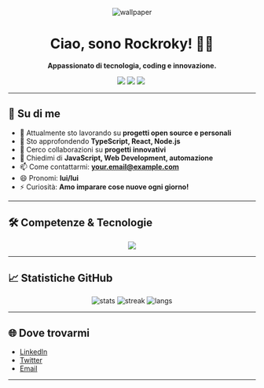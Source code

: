 <!-- Banner personalizzato -->
<p align="center">
  <img src=img src='https://i.postimg.cc/LhVm3zf4/wallpaper.png' border='0' alt='wallpaper'/>
</p>

<h1 align="center">Ciao, sono Rockroky! 👨‍💻</h1>
<p align="center">
  <b>Appassionato di tecnologia, coding e innovazione.</b>
</p>

<p align="center">
  <a href="mailto:your.email@example.com"><img src="https://img.shields.io/badge/Email-D14836?style=flat-square&logo=gmail&logoColor=white"/></a>
  <a href="https://www.linkedin.com/in/your-linkedin/"><img src="https://img.shields.io/badge/LinkedIn-0077B5?style=flat-square&logo=linkedin&logoColor=white"/></a>
  <a href="https://twitter.com/your-twitter"><img src="https://img.shields.io/badge/Twitter-1DA1F2?style=flat-square&logo=twitter&logoColor=white"/></a>
  <img src="https://komarev.com/ghpvc/?username=Rockroky&style=flat-square&color=blue" alt=""/>
</p>

---

## 🚀 Su di me

- 🔭 Attualmente sto lavorando su **progetti open source e personali**
- 🌱 Sto approfondendo **TypeScript, React, Node.js**
- 👯 Cerco collaborazioni su **progetti innovativi**
- 💬 Chiedimi di **JavaScript, Web Development, automazione**
- 📫 Come contattarmi: <b>your.email@example.com</b>
- 😄 Pronomi: **lui/lui**
- ⚡ Curiosità: **Amo imparare cose nuove ogni giorno!**

---

## 🛠️ Competenze & Tecnologie

<p align="center">
  <img src="https://skillicons.dev/icons?i=js,ts,react,nodejs,html,css,python,git,github,vscode,linux" />
</p>

---

## 📈 Statistiche GitHub

<p align="center">
  <img src="https://github-readme-stats.vercel.app/api?username=Rockroky&show_icons=true&theme=radical" alt="stats"/>
  <img src="https://github-readme-streak-stats.herokuapp.com/?user=Rockroky&theme=radical" alt="streak"/>
  <img src="https://github-readme-stats.vercel.app/api/top-langs/?username=Rockroky&layout=compact&theme=radical" alt="langs"/>
</p>

---

## 🌐 Dove trovarmi

- [LinkedIn](https://www.linkedin.com/in/your-linkedin/)
- [Twitter](https://twitter.com/your-twitter)
- [Email](mailto:your.email@example.com)

---

<!--
**Rockroky/Rockroky** is a ✨ _special_ ✨ repository because its `README.md` (this file) appears on your GitHub profile.
-->
